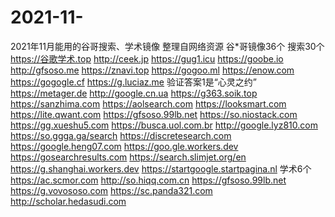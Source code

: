 # 2021-11-
2021年11月能用的谷哥搜索、学术镜像 整理自网络资源
谷*哥镜像36个
搜索30个
https://谷歌学术.top
http://ceek.jp
https://gug1.icu
https://goobe.io
http://gfsoso.me
https://znavi.top
https://gogoo.ml
https://enow.com
https://gogogle.cf
https://g.luciaz.me     验证答案1是“心灵之约”
https://metager.de
http://google.cn.ua
https://g363.soik.top
https://sanzhima.com
https://aolsearch.com
https://looksmart.com
https://lite.qwant.com
https://gfsoso.99lb.net
https://so.niostack.com
https://gg.xueshu5.com
https://busca.uol.com.br
http://google.lyz810.com
https://so.ggga.ga/search
https://discretesearch.com
https://google.heng07.com
https://goo.gle.workers.dev
https://gosearchresults.com
https://search.slimjet.org/en
https://g.shanghai.workers.dev
https://startgoogle.startpagina.nl
学术6个
https://ac.scmor.com
http://so.hiqq.com.cn
https://gfsoso.99lb.net
https://g.vovososo.com
https://sc.panda321.com
http://scholar.hedasudi.com
